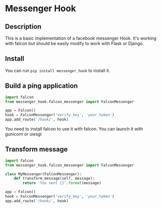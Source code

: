 Messenger Hook
==============

Description
-----------

This is a basic implementation of a facebook messenger Hook.
It's working with falcon but should be easily modify to work with Flask or Django.

Install
-------

You can run `pip install messenger_hook` to install it.

Build a ping application
------------------------

```python
import falcon
from messenger_hook.falcon_messenger import FalconMessenger

app = Falcon()
hook = FalconMessenger('verify_key', 'your_token')
app.add_route('/hook/', hook)
```

You need to install falcon to use it with falcon.
You can launch it with gunicorn or uwsgi


Transform message
-----------------

```python
import falcon
from messenger_hook.falcon_messenger import FalconMessenger

class MyMessenger(FalconMessenger):
    def transform_message(self, message):
        return 'You sent {}'.format(message)

app = Falcon()
hook = FalconMessenger('verify_key', 'your_token')
app.add_route('/hook/', hook)
```
